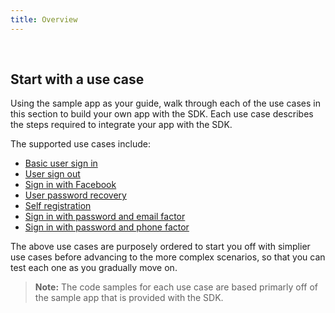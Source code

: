 ```yaml
---
title: Overview
---
```


<ApiLifecycle access="ie" /><br>

## Start with a use case

Using the sample app as your guide, walk through each of the use cases in
this section to build your own app with the SDK. Each use case describes
the steps required to integrate your app with the SDK.

The supported use cases include:

* [Basic user sign in](/docs/guides/oie-embedded-sdk-use-cases/aspnet/oie-embedded-sdk-use-case-basic-sign-in/)
* [User sign out](/docs/guides/oie-embedded-sdk-use-cases/aspnet/oie-embedded-sdk-use-case-basic-sign-out/)
* [Sign in with Facebook](/docs/guides/oie-embedded-sdk-use-cases/aspnet/oie-embedded-sdk-use-case-sign-in-soc-idp/)
* [User password recovery](/docs/guides/oie-embedded-sdk-use-cases/aspnet/oie-embedded-sdk-use-case-pwd-recovery-mfa/)
* [Self registration](/docs/guides/oie-embedded-sdk-use-cases/aspnet/oie-embedded-sdk-use-case-self-reg/)
* [Sign in with password and email factor](/docs/guides/oie-embedded-sdk-use-cases/aspnet/oie-embedded-sdk-use-case-sign-in-pwd-email/)
* [Sign in with password and phone factor](/docs/guides/oie-embedded-sdk-use-cases/aspnet/oie-embedded-sdk-use-case-sign-in-pwd-phone/)

The above use cases are purposely ordered to start you off with simplier use cases before advancing to the more complex scenarios, so that you can test each one as you gradually move on.

> **Note:** The code samples for each use case are based primarly off of the sample app that is provided with the SDK.
